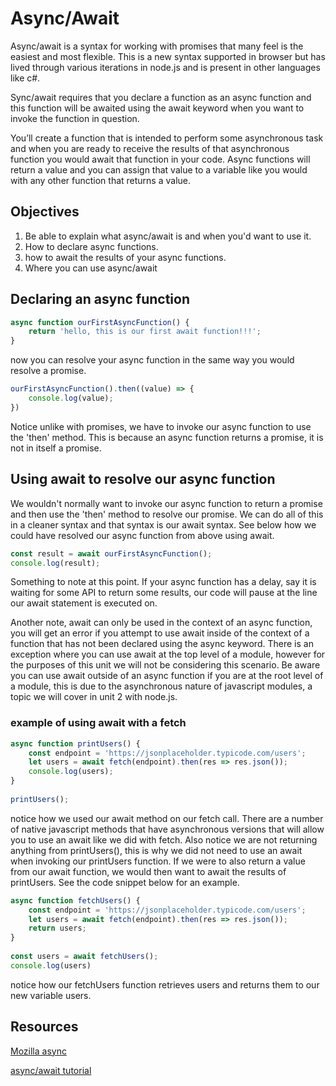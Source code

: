 # Async/Await
 
Async/await is a syntax for working with promises that many feel is the easiest and most flexible. This is a new syntax supported in browser but has lived through various iterations in node.js and is present in other languages like c#.
 
Sync/await requires that you declare a function as an async function and this function will be awaited using the await keyword when you want to invoke the function in question.
 
You’ll create a function that is intended to perform some asynchronous task and when you are ready to receive the results of that asynchronous function you would await that function in your code. Async functions will return a value and you can assign that value to a variable like you would with any other function that returns a value.
 
## Objectives
 
1. Be able to explain what async/await is and when you'd want to use it.
2. How to declare async functions.
3. how to await the results of your async functions.
4. Where you can use async/await
 
## Declaring an async function
 
```javascript
async function ourFirstAsyncFunction() {
    return 'hello, this is our first await function!!!';
}
```
 
now you can resolve your async function in the same way you would resolve a promise.
 
```javascript
ourFirstAsyncFunction().then((value) => {
    console.log(value);
})
```
 
Notice unlike with promises, we have to invoke our async function to use the 'then' method. This is because an async function returns a promise, it is not in itself a promise.
 
## Using await to resolve our async function
 
We wouldn't normally want to invoke our async function to return a promise and then use the 'then' method to resolve our promise. We can do all of this in a cleaner syntax and that syntax is our await syntax. See below how we could have resolved our async function from above using await.
 
```javascript
const result = await ourFirstAsyncFunction();
console.log(result);
```
 
Something to note at this point. If your async function has a delay, say it is waiting for some API to return some results, our code will pause at the line our await statement is executed on.
 
Another note, await can only be used in the context of an async function, you will get an error if you attempt to use await inside of the context of a function that has not been declared using the async keyword. There is an exception where you can use await at the top level of a module, however for the purposes of this unit we will not be considering this scenario. Be aware you can use await outside of an async function if you are at the root level of a module, this is due to the asynchronous nature of javascript modules, a topic we will cover in unit 2 with node.js.
 
### example of using await with a fetch
 
```javascript
async function printUsers() {
    const endpoint = 'https://jsonplaceholder.typicode.com/users';
    let users = await fetch(endpoint).then(res => res.json());
    console.log(users);
}
 
printUsers();
```
 
notice how we used our await method on our fetch call. There are a number of native javascript methods that have asynchronous versions that will allow you to use an await like we did with fetch. Also notice we are not returning anything from printUsers(), this is why we did not need to use an await when invoking our printUsers function. If we were to also return a value from our await function, we would then want to await the results of printUsers. See the code snippet below for an example.
 
```javascript
async function fetchUsers() {
    const endpoint = 'https://jsonplaceholder.typicode.com/users';
    let users = await fetch(endpoint).then(res => res.json());
    return users;
}
 
const users = await fetchUsers();
console.log(users)
```
 
notice how our fetchUsers function retrieves users and returns them to our new variable users.

## Resources

[Mozilla async](https://developer.mozilla.org/en-US/docs/Web/JavaScript/Reference/Statements/async_function)

[async/await tutorial](https://javascript.info/async-await)
